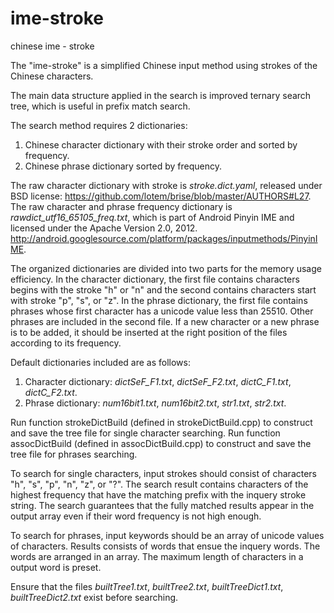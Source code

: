 ime-stroke
==========
chinese ime - stroke

The "ime-stroke" is a simplified Chinese input method using strokes of the Chinese characters.

The main data structure applied in the search is improved ternary search tree, which is useful in prefix match search.

The search method requires 2 dictionaries:
1. Chinese character dictionary with their stroke order and sorted by frequency.
2. Chinese phrase dictionary sorted by frequency.

The raw character dictionary with stroke is *stroke.dict.yaml*, released under BSD license:
https://github.com/lotem/brise/blob/master/AUTHORS#L27.
The raw character and phrase frequency dictionary is *rawdict_utf16_65105_freq.txt*, which is part of Android Pinyin IME and licensed 
under the Apache Version 2.0, 2012.
http://android.googlesource.com/platform/packages/inputmethods/PinyinIME.

The organized dictionaries are divided into two parts for the memory usage efficiency.
In the character dictionary, the first file contains characters begins with the stroke "h" or "n" and the second contains characters start with stroke "p", "s", or "z".
In the phrase dictionary, the first file contains phrases whose first character has a unicode value less than 25510. Other phrases are included in the second file.
If a new character or a new phrase is to be added, it should be inserted at the right position of the files according to its frequency.

Default dictionaries included are as follows:
1. Character dictionary: *dictSeF_F1.txt*, *dictSeF_F2.txt*, *dictC_F1.txt*, *dictC_F2.txt*.
2. Phrase dictionary: *num16bit1.txt*, *num16bit2.txt*, *str1.txt*, *str2.txt*.

Run function strokeDictBuild (defined in strokeDictBuild.cpp) to construct and save the tree file for single character searching.
Run function assocDictBuild (defined in assocDictBuild.cpp) to construct and save the tree file for phrases searching.

To search for single characters, input strokes should consist of characters "h", "s", "p", "n", "z", or "?".
The search result contains characters of the highest frequency that have the matching prefix with the inquery stroke string.
The search guarantees that the fully matched results appear in the output array even if their word frequency is not high enough.

To search for phrases, input keywords should be an array of unicode values of characters.
Results consists of words that ensue the inquery words. The words are arranged in an array. The maximum length of characters in a output word is preset.

Ensure that the files *builtTree1.txt*, *builtTree2.txt*, *builtTreeDict1.txt*, *builtTreeDict2.txt* exist before searching.

